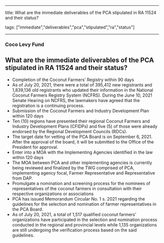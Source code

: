 
---

title: What are the immediate deliverables of the PCA stipulated in RA 11524 and their status?

tags: ["immediate","deliverables","pca","stipulated","ra","status"]

---

### Coco Levy Fund

## What are the immediate deliverables of the PCA stipulated in RA 11524 and their status?


 - Completion of the Coconut Farmers’ Registry within 90 days
 - As of July 20, 2021, there were a total of 395,412 new registrants and 1,839,136 old registrants who updated their information in the National Coconut Farmers Registry System (NCFRS). During the June 10, 2021 Senate Hearing on NCFRS, the lawmakers have agreed that the registration is a continuing process.  
 - Submission of the Coconut Farmers and Industry Development Plan within 120 days
 - Ten (10) regions have presented their regional Coconut Farmers and Industry Development Plans (CFIDPs) and five (5) of those were already endorsed by the Regional Development Councils (RDCs).
 - The target date for vetting of the PCA Board is on September 6, 2021. After the approval of the board, it will be submitted to the Office of the President for approval. 
 - Enter into a MOA with the Implementing Agencies identified in the law within 120 days
 - The MOA between PCA and other implementing agencies is currently being reviewed and finalized by the TWG comprised of PCA, implementing agency focal, Farmer Representative and Representative from DAP.
 - Promulgate a nomination and screening process for the nominees of representatives of the coconut farmers in consultation with their respective organizations or associations
 - PCA has issued Memorandum Circular No. 1 s. 2021 regarding the guidelines for the selection and nomination of farmer representatives in the PCA Board. 
 - As of July 20, 2021, a total of 1,517 qualified coconut farmers’ organizations have participated in the selection and nomination process conducted in the regional and provincial levels while 1,135 organizations are still undergoing the verification process based on the said guidelines.
